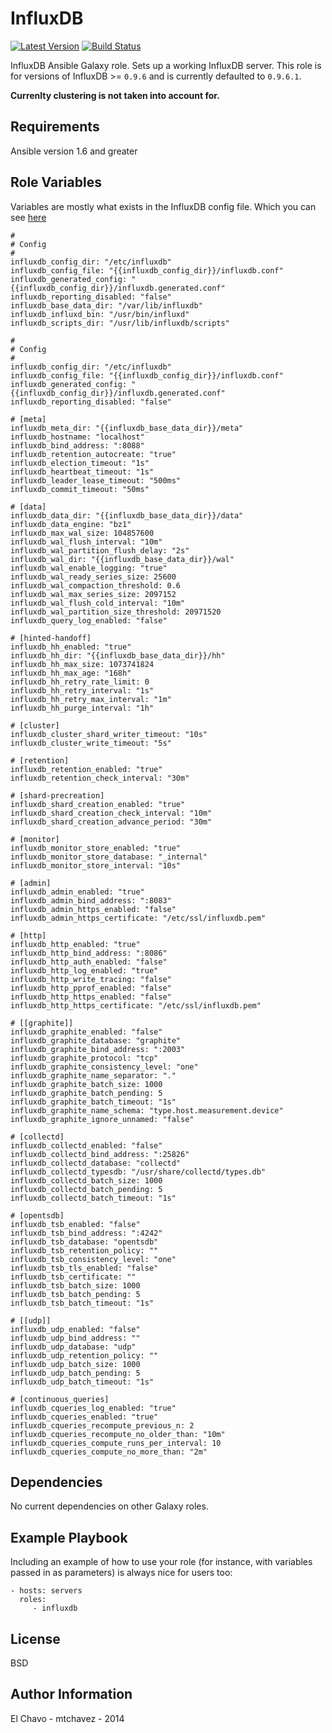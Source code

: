 InfluxDB
========
[![Latest Version](http://img.shields.io/github/release/mtchavez/ansible-influxdb.svg?style=flat-square)](https://github.com/mtchavez/ansible-influxdb/releases)
[![Build Status](https://travis-ci.org/mtchavez/ansible-influxdb.svg?branch=master)](https://travis-ci.org/mtchavez/ansible-influxdb)

InfluxDB Ansible Galaxy role. Sets up a working InfluxDB server.
This role is for versions of InfluxDB >= `0.9.6` and is currently defaulted to `0.9.6.1`.

**Currenlty clustering is not taken into account for.**

Requirements
------------

Ansible version 1.6 and greater

Role Variables
--------------

Variables are mostly what exists in the InfluxDB config file. Which you can see [here](https://raw.githubusercontent.com/influxdb/influxdb/master/etc/config.sample.toml)

```
#
# Config
#
influxdb_config_dir: "/etc/influxdb"
influxdb_config_file: "{{influxdb_config_dir}}/influxdb.conf"
influxdb_generated_config: "{{influxdb_config_dir}}/influxdb.generated.conf"
influxdb_reporting_disabled: "false"
influxdb_base_data_dir: "/var/lib/influxdb"
influxdb_influxd_bin: "/usr/bin/influxd"
influxdb_scripts_dir: "/usr/lib/influxdb/scripts"

#
# Config
#
influxdb_config_dir: "/etc/influxdb"
influxdb_config_file: "{{influxdb_config_dir}}/influxdb.conf"
influxdb_generated_config: "{{influxdb_config_dir}}/influxdb.generated.conf"
influxdb_reporting_disabled: "false"

# [meta]
influxdb_meta_dir: "{{influxdb_base_data_dir}}/meta"
influxdb_hostname: "localhost"
influxdb_bind_address: ":8088"
influxdb_retention_autocreate: "true"
influxdb_election_timeout: "1s"
influxdb_heartbeat_timeout: "1s"
influxdb_leader_lease_timeout: "500ms"
influxdb_commit_timeout: "50ms"

# [data]
influxdb_data_dir: "{{influxdb_base_data_dir}}/data"
influxdb_data_engine: "bz1"
influxdb_max_wal_size: 104857600
influxdb_wal_flush_interval: "10m"
influxdb_wal_partition_flush_delay: "2s"
influxdb_wal_dir: "{{influxdb_base_data_dir}}/wal"
influxdb_wal_enable_logging: "true"
influxdb_wal_ready_series_size: 25600
influxdb_wal_compaction_threshold: 0.6
influxdb_wal_max_series_size: 2097152
influxdb_wal_flush_cold_interval: "10m"
influxdb_wal_partition_size_threshold: 20971520
influxdb_query_log_enabled: "false"

# [hinted-handoff]
influxdb_hh_enabled: "true"
influxdb_hh_dir: "{{influxdb_base_data_dir}}/hh"
influxdb_hh_max_size: 1073741824
influxdb_hh_max_age: "168h"
influxdb_hh_retry_rate_limit: 0
influxdb_hh_retry_interval: "1s"
influxdb_hh_retry_max_interval: "1m"
influxdb_hh_purge_interval: "1h"

# [cluster]
influxdb_cluster_shard_writer_timeout: "10s"
influxdb_cluster_write_timeout: "5s"

# [retention]
influxdb_retention_enabled: "true"
influxdb_retention_check_interval: "30m"

# [shard-precreation]
influxdb_shard_creation_enabled: "true"
influxdb_shard_creation_check_interval: "10m"
influxdb_shard_creation_advance_period: "30m"

# [monitor]
influxdb_monitor_store_enabled: "true"
influxdb_monitor_store_database: "_internal"
influxdb_monitor_store_interval: "10s"

# [admin]
influxdb_admin_enabled: "true"
influxdb_admin_bind_address: ":8083"
influxdb_admin_https_enabled: "false"
influxdb_admin_https_certificate: "/etc/ssl/influxdb.pem"

# [http]
influxdb_http_enabled: "true"
influxdb_http_bind_address: ":8086"
influxdb_http_auth_enabled: "false"
influxdb_http_log_enabled: "true"
influxdb_http_write_tracing: "false"
influxdb_http_pprof_enabled: "false"
influxdb_http_https_enabled: "false"
influxdb_http_https_certificate: "/etc/ssl/influxdb.pem"

# [[graphite]]
influxdb_graphite_enabled: "false"
influxdb_graphite_database: "graphite"
influxdb_graphite_bind_address: ":2003"
influxdb_graphite_protocol: "tcp"
influxdb_graphite_consistency_level: "one"
influxdb_graphite_name_separator: "."
influxdb_graphite_batch_size: 1000
influxdb_graphite_batch_pending: 5
influxdb_graphite_batch_timeout: "1s"
influxdb_graphite_name_schema: "type.host.measurement.device"
influxdb_graphite_ignore_unnamed: "false"

# [collectd]
influxdb_collectd_enabled: "false"
influxdb_collectd_bind_address: ":25826"
influxdb_collectd_database: "collectd"
influxdb_collectd_typesdb: "/usr/share/collectd/types.db"
influxdb_collectd_batch_size: 1000
influxdb_collectd_batch_pending: 5
influxdb_collectd_batch_timeout: "1s"

# [opentsdb]
influxdb_tsb_enabled: "false"
influxdb_tsb_bind_address: ":4242"
influxdb_tsb_database: "opentsdb"
influxdb_tsb_retention_policy: ""
influxdb_tsb_consistency_level: "one"
influxdb_tsb_tls_enabled: "false"
influxdb_tsb_certificate: ""
influxdb_tsb_batch_size: 1000
influxdb_tsb_batch_pending: 5
influxdb_tsb_batch_timeout: "1s"

# [[udp]]
influxdb_udp_enabled: "false"
influxdb_udp_bind_address: ""
influxdb_udp_database: "udp"
influxdb_udp_retention_policy: ""
influxdb_udp_batch_size: 1000
influxdb_udp_batch_pending: 5
influxdb_udp_batch_timeout: "1s"

# [continuous_queries]
influxdb_cqueries_log_enabled: "true"
influxdb_cqueries_enabled: "true"
influxdb_cqueries_recompute_previous_n: 2
influxdb_cqueries_recompute_no_older_than: "10m"
influxdb_cqueries_compute_runs_per_interval: 10
influxdb_cqueries_compute_no_more_than: "2m"
```

Dependencies
------------

No current dependencies on other Galaxy roles.

Example Playbook
-------------------------

Including an example of how to use your role (for instance, with variables passed in as parameters) is always nice for users too:

    - hosts: servers
      roles:
         - influxdb
License
-------

BSD

Author Information
------------------

El Chavo - mtchavez - 2014
